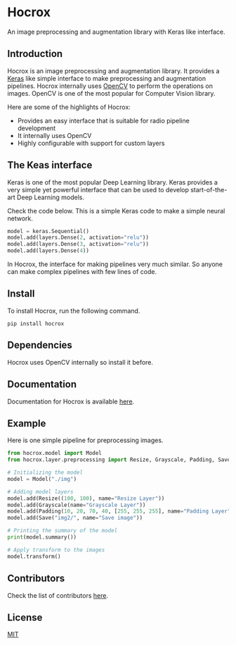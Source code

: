 # Hocrox

An image preprocessing and augmentation library with Keras like interface.

## Introduction

Hocrox is an image preprocessing and augmentation library. It provides a [Keras](https://keras.io/) like simple interface to make preprocessing and augmentation pipelines. Hocrox internally uses [OpenCV](https://opencv.org/) to perform the operations on images. OpenCV is one of the most popular for Computer Vision library.

Here are some of the highlights of Hocrox:

- Provides an easy interface that is suitable for radio pipeline development
- It internally uses OpenCV
- Highly configurable with support for custom layers

## The Keas interface

Keras is one of the most popular Deep Learning library. Keras provides a very simple yet powerful interface that can be used to develop start-of-the-art Deep Learning models.

Check the code below. This is a simple Keras code to make a simple neural network.

```python
model = keras.Sequential()
model.add(layers.Dense(2, activation="relu"))
model.add(layers.Dense(3, activation="relu"))
model.add(layers.Dense(4))
```

In Hocrox, the interface for making pipelines very much similar. So anyone can make complex pipelines with few lines of code.

## Install

To install Hocrox, run the following command.

```
pip install hocrox
```

## Dependencies

Hocrox uses OpenCV internally so install it before.

## Documentation

Documentation for Hocrox is available [here](https://imdeepmind.com/hocrox/).

## Example

Here is one simple pipeline for preprocessing images.

```python
from hocrox.model import Model
from hocrox.layer.preprocessing import Resize, Grayscale, Padding, Save

# Initializing the model
model = Model("./img")

# Adding model layers
model.add(Resize((100, 100), name="Resize Layer"))
model.add(Grayscale(name="Grayscale Layer"))
model.add(Padding(10, 20, 70, 40, [255, 255, 255], name="Padding Layer"))
model.add(Save("img2/", name="Save image"))

# Printing the summary of the model
print(model.summary())

# Apply transform to the images
model.transform()
```

## Contributors

Check the list of contributors [here](https://github.com/imdeepmind/hocrox/graphs/contributors).

## License

[MIT](https://github.com/imdeepmind/hocrox/blob/main/LICENSE)

